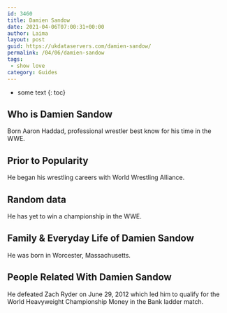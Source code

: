 ```yaml
---
id: 3460
title: Damien Sandow
date: 2021-04-06T07:00:31+00:00
author: Laima
layout: post
guid: https://ukdataservers.com/damien-sandow/
permalink: /04/06/damien-sandow
tags:
 - show love
category: Guides
---
```


* some text
{: toc}


## Who is Damien Sandow
                  
                  
                  
Born Aaron Haddad, professional wrestler best know for his time in the WWE.
                  
              
            
              
            
                
                
                
## Prior to Popularity
                  
                  
                  
He began his wrestling careers with World Wrestling Alliance.
                  
              
            
              
            
                
                
                
## Random data
                  
                  
                  
He has yet to win a championship in the WWE.
                  
              
            
              
            
                
                
                
## Family & Everyday Life of Damien Sandow
                  
                  
                  
He was born in Worcester, Massachusetts.
                  
              
            
              
            
                
                
                
## People Related With Damien Sandow
                  
                  
                  
He defeated Zach Ryder on June 29, 2012 which led him to qualify for the World Heavyweight Championship Money in the Bank ladder match.
                  
              
            
              
            
                
              
            
              
              
            
            
              
            
          
          
          